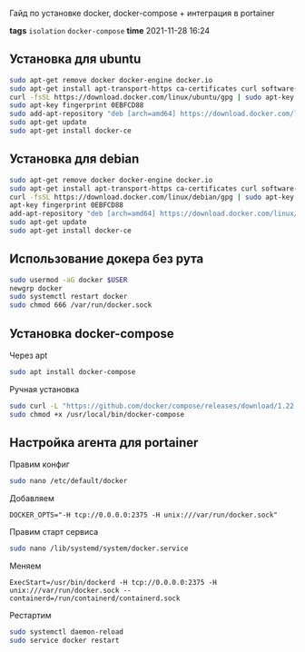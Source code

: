 Гайд по установке docker, docker-compose + интеграция в portainer

**tags** `isolation` `docker-compose`
**time** 2021-11-28 16:24

## Установка для ubuntu

```bash
sudo apt-get remove docker docker-engine docker.io
sudo apt-get install apt-transport-https ca-certificates curl software-properties-common
curl -fsSL https://download.docker.com/linux/ubuntu/gpg | sudo apt-key add -
sudo apt-key fingerprint 0EBFCD88
sudo add-apt-repository "deb [arch=amd64] https://download.docker.com/linux/ubuntu $(lsb_release -cs) stable"
sudo apt-get update
sudo apt-get install docker-ce
```

## Установка для debian

```bash
sudo apt-get remove docker docker-engine docker.io
sudo apt-get install apt-transport-https ca-certificates curl software-properties-common
curl -fsSL https://download.docker.com/linux/debian/gpg | sudo apt-key add -
apt-key fingerprint 0EBFCD88
add-apt-repository "deb [arch=amd64] https://download.docker.com/linux/debian $(lsb_release -cs) stable"
sudo apt-get update
sudo apt-get install docker-ce
```

## Использование докера без рута

```bash
sudo usermod -aG docker $USER
newgrp docker
sudo systemctl restart docker
sudo chmod 666 /var/run/docker.sock
```

## Установка docker-compose

Через apt

```bash
sudo apt install docker-compose
```

Ручная установка

```bash
sudo curl -L "https://github.com/docker/compose/releases/download/1.22.0/docker-compose-$(uname -s)-$(uname -m)" -o /usr/local/bin/docker-compose
sudo chmod +x /usr/local/bin/docker-compose
```

## Настройка агента для portainer

Правим конфиг

```bash
sudo nano /etc/default/docker
```

Добавляем

```
DOCKER_OPTS="-H tcp://0.0.0.0:2375 -H unix:///var/run/docker.sock"
```

Правим старт сервиса

```bash
sudo nano /lib/systemd/system/docker.service
```

Меняем

```
ExecStart=/usr/bin/dockerd -H tcp://0.0.0.0:2375 -H unix:///var/run/docker.sock --containerd=/run/containerd/containerd.sock
```

Рестартим

```bash
sudo systemctl daemon-reload
sudo service docker restart
```

